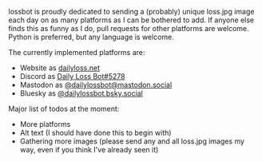 lossbot is proudly dedicated to sending a (probably) unique loss.jpg image each day on as many
platforms as I can be bothered to add. If anyone else finds this as funny as I do, pull requests for
other platforms are welcome. Python is preferred, but any language is welcome.

The currently implemented platforms are:

- Website as [dailyloss.net](https://dailyloss.net)
- Discord as [Daily Loss Bot#5278](https://discord.com/api/oauth2/authorize?client_id=1190004024410374224&permissions=2048&scope=bot)
- Mastodon as [@dailylossbot@mastodon.social](https://mastodon.social/@dailylossbot)
- Bluesky as [@dailylossbot.bsky.social](https://bsky.app/profile/dailylossbot.bsky.social)

Major list of todos at the moment:

- More platforms
- Alt text (I should have done this to begin with)
- Gathering more images (please send any and all loss.jpg images my way, even if you think I've
already seen it)